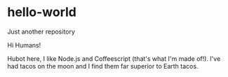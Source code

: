# hello-world
Just another repository 

Hi Humans!

Hubot here, I like Node.js and Coffeescript (that's what I'm made of!).
I've had tacos on the moon and I find them far superior to Earth tacos.
